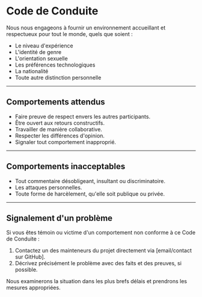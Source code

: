 # Code de Conduite

Nous nous engageons à fournir un environnement accueillant et respectueux pour tout le monde, quels que soient :

- Le niveau d'expérience
- L'identité de genre
- L'orientation sexuelle
- Les préférences technologiques
- La nationalité
- Toute autre distinction personnelle

---

## Comportements attendus

- Faire preuve de respect envers les autres participants.
- Être ouvert aux retours constructifs.
- Travailler de manière collaborative.
- Respecter les différences d'opinion.
- Signaler tout comportement inapproprié.

---

## Comportements inacceptables

- Tout commentaire désobligeant, insultant ou discriminatoire.
- Les attaques personnelles.
- Toute forme de harcèlement, qu'elle soit publique ou privée.

---

## Signalement d'un problème

Si vous êtes témoin ou victime d'un comportement non conforme à ce Code de Conduite :

1. Contactez un des mainteneurs du projet directement via [email/contact sur GitHub].
2. Décrivez précisément le problème avec des faits et des preuves, si possible.

Nous examinerons la situation dans les plus brefs délais et prendrons les mesures appropriées.
